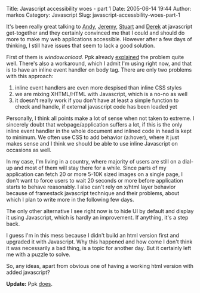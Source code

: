 Title: Javascript accessibility woes - part 1
Date: 2005-06-14 19:44
Author: markos
Category: Javascript
Slug: javascript-accessbility-woes-part-1

It's been really great talking to [Andy](http://www.andybudd.com/),
[Jeremy](http://www.adactio.com), [Stuart](http://www.kryogenix.org/)
and [Derek](http://www.boxofchocolates.ca/) at javascript get-together
and they certainly convinced me that I could and should do more to make
my web applications accessible. However after a few days of thinking, I
still have issues that seem to lack a good solution.

First of them is *window.onload*. Ppk already
[explained](http://www.quirksmode.org/blog/archives/2005/06/11_june_london.html)
the problem quite well. There's also a workaround, which I admit I'm
using right now, and that is to have an inline event handler on body
tag. There are only two problems with this approach:

1.  inline event handlers are even more despised than inline CSS styles
2.  we are mixing XHTML/HTML with Javascript, which is a no-no as well
3.  it doesn't really work if you don't have at least a simple function
    to check and handle, if external javascript code has been loaded yet

Personally, I think all points make a lot of sense when not taken to
extreme. I sincerely doubt that webpage/application suffers a lot, if
this is the only inline event handler in the whole document and inlined
code in head is kept to minimum. We often use CSS to add behavior
(a:hover), where it just makes sense and I think we should be able to
use inline Javascript on occasions as well.

In my case, I'm living in a country, where majority of users are still
on a dial-up and most of them will stay there for a while. Since parts
of my application can fetch 20 or more 5-10K sized images on a single
page, I don't want to force users to wait 20 seconds or more before
application starts to behave reasonably. I also can't rely on x/html
layer behavior because of framestack javascript technique and their
problems, about which I plan to write more in the following few days.

The only other alternative I see right now is to hide UI by default and
display it using Javascript, which is hardly an improvement. If
anything, it's a step back.

I guess I'm in this mess because I didn't build an html version first
and upgraded it with Javascript. Why this happened and how come I don't
think it was necessarily a bad thing, is a topic for another day. But it
certainly left me with a puzzle to solve.

So, any ideas, apart from obvious one of having a working html version
with added javascript?

**Update:** Ppk
[does](http://www.quirksmode.org/blog/archives/2005/06/you_shouldve_be_1.html).

